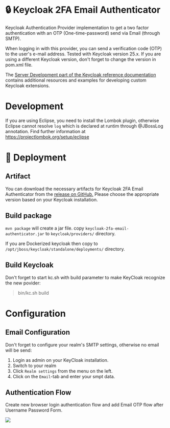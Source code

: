 # 🔒 Keycloak 2FA Email Authenticator

Keycloak Authentication Provider implementation to get a two factor authentication with an OTP (One-time-password) send via Email (through SMTP).

When logging in with this provider, you can send a verification code (OTP) to the user's e-mail address.
Tested with Keycloak version 25.x. If you are using a different Keycloak version, don't forget to change the version in pom.xml file.

The [Server Development part of the Keycloak reference documentation](https://www.keycloak.org/docs/latest/server_development/index.html) contains additional resources and examples for developing custom Keycloak extensions.

# Development

If you are using Eclipse, you need to install the Lombok plugin, otherwise Eclipse cannot resolve `log` which is declared at runtim through @JBossLog annotation.
Find further information at https://projectlombok.org/setup/eclipse


# 🚀 Deployment

## Artifact

You can download the necessary artifacts for Keycloak 2FA Email Authenticator from the [release on GitHub.](https://github.com/mesutpiskin/keycloak-2fa-email-authenticator/releases/tag/v0.4) Please choose the appropriate version based on your Keycloak installation.

## Build package

`mvn package` will create a jar file.
copy `keycloak-2fa-email-authenticator.jar` to `keycloak/providers/` directory.

If you are Dockerized keycloak then copy to `/opt/jboss/keycloak/standalone/deployments/` directory.

## Build Keycloak

Don't forget to start kc.sh with build parameter to make KeyCloak recognize the new povider:

> bin/kc.sh build

# Configuration

## Email Configuration

Don't forget to configure your realm's SMTP settings, otherwise no email will be send:
1. Login as admin on your KeyCloak installation.
2. Switch to your realm
3. Click `Realm settings` from the menu on the left.
4. Click on the `Email`-tab and enter your smpt data.

## Authentication Flow
Create new browser login authentication flow and add Email OTP flow after Username Password Form.

<img src="static/otp-form.png">
